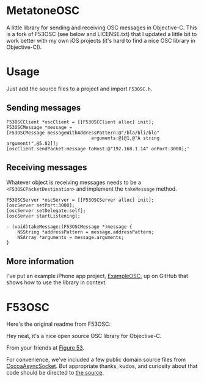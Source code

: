 
# MetatoneOSC

A little library for sending and receiving OSC messages in
Objective-C. This is a fork of F53OSC (see below and LICENSE.txt) that I updated a little bit to
work better with my own iOS projects (it's hard to find a nice OSC
library in Objective-C!).

# Usage

Just add the source files to a project and import `F53OSC.h`.

## Sending messages

    F53OSCClient *oscClient = [[F53OSCClient alloc] init];
    F53OSCMessage *message =
    [F53OSCMessage messageWithAddressPattern:@"/bla/bli/blo"
                                   arguments:@[@1,@"A string argument!",@5.82]];
    [oscClient sendPacket:message toHost:@"192.168.1.14" onPort:3000];'

## Receiving messages

Whatever object is receiving messages needs to be a
`<F53OSCPacketDestination>` and implement the `takeMessage` method.

    F53OSCServer *oscServer = [[F53OSCServer alloc] init];
    [oscServer setPort:3000];
    [oscServer setDelegate:self];
    [oscServer startListening];

    - (void)takeMessage:(F53OSCMessage *)message {
        NSString *addressPattern = message.addressPattern;
        NSArray *arguments = message.arguments;
    }

## More information

I've put an example iPhone app project, [ExampleOSC](http://github.com/cpmpercussion/ExampleOSC), up on GitHub that shows how to
use the library in context. 

# F53OSC

Here's the original readme from F53OSC:

Hey neat, it's a nice open source OSC library for Objective-C.

From your friends at [Figure 53](http://figure53.com).

For convenience, we've included a few public domain source files from [CocoaAsyncSocket](https://github.com/robbiehanson/CocoaAsyncSocket).  But appropriate thanks, kudos, and curiosity about that code should be directed to [the source](https://github.com/robbiehanson/CocoaAsyncSocket).



